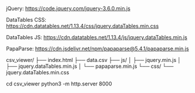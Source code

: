jQuery: https://code.jquery.com/jquery-3.6.0.min.js

DataTables CSS: https://cdn.datatables.net/1.13.4/css/jquery.dataTables.min.css

DataTables JS: https://cdn.datatables.net/1.13.4/js/jquery.dataTables.min.js

PapaParse: https://cdn.jsdelivr.net/npm/papaparse@5.4.1/papaparse.min.js


csv_viewer/
├── index.html
├── data.csv
├── js/
│   ├── jquery.min.js
│   ├── jquery.dataTables.min.js
│   └── papaparse.min.js
└── css/
    └── jquery.dataTables.min.css


cd csv_viewer
python3 -m http.server 8000
